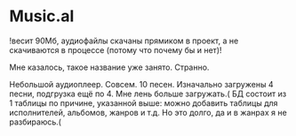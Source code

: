 # Music.al
!весит 90Мб, аудиофайлы скачаны прямиком в проект, а не скачиваются в процессе (потому что почему бы и нет)!

Мне казалось, такое название уже занято. Странно.

Небольшой аудиоплеер.
Совсем.
10 песен. Изначально загружены 4 песни, подгрузка ещё по 4.
Мне лень больше загружать.(
БД состоит из 1 таблицы по причине, указанной выше: можно добавить таблицы для исполнителей, альбомов, жанров и т.д. Но это долго, да и в жанрах я не разбираюсь.(

